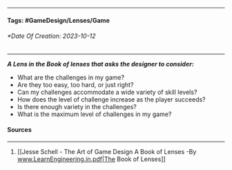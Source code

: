 __________________________________________________________________________
#### **Tags:** #GameDesign/Lenses/Game
###### *Date Of Creation: 2023-10-12
__________________________________________________________________________

***A Lens in the Book of lenses that asks the designer to consider:***
- What are the challenges in my game?
- Are they too easy, too hard, or just right?
- Can my challenges accommodate a wide variety of skill levels?
- How does the level of challenge increase as the player succeeds?
- Is there enough variety in the challenges?
- What is the maximum level of challenges in my game?
#### Sources
__________________________________________________________________________
1. [[Jesse Schell - The Art of Game Design A Book of Lenses -By www.LearnEngineering.in.pdf|The Book of Lenses]]